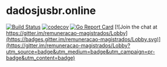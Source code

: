 # dadosjusbr.online

[![Build Status](https://travis-ci.org/dadosjusbr/remuneracao-magistrados.svg?branch=master)](https://travis-ci.org/dadosjusbr/remuneracao-magistrados) [![codecov](https://codecov.io/gh/dadosjusbr/remuneracao-magistrados/branch/master/graph/badge.svg)](https://codecov.io/gh/dadosjusbr/remuneracao-magistrados) [![Go Report Card](https://goreportcard.com/badge/github.com/dadosjusbr/remuneracao-magistrados)](https://goreportcard.com/report/github.com/dadosjusbr/remuneracao-magistrados) [![Join the chat at https://gitter.im/remuneracao-magistrados/Lobby](https://badges.gitter.im/remuneracao-magistrados/Lobby.svg)](https://gitter.im/remuneracao-magistrados/Lobby?utm_source=badge&utm_medium=badge&utm_campaign=pr-badge&utm_content=badge)
